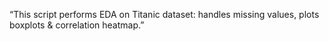 “This script performs EDA on Titanic dataset: handles missing values, plots boxplots & correlation heatmap.”